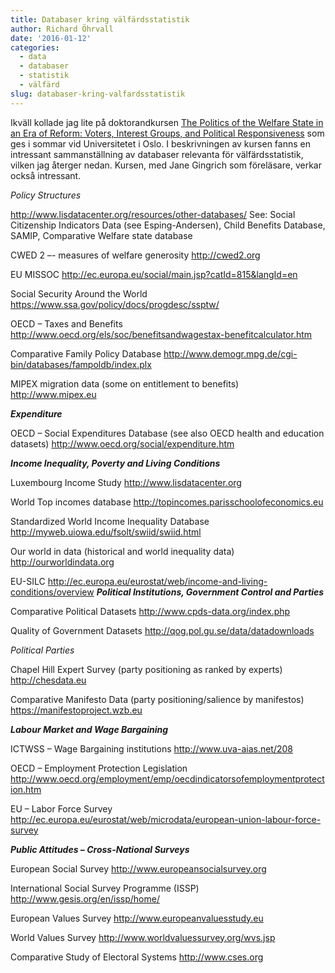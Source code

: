 ```yaml
---
title: Databaser kring välfärdsstatistik
author: Richard Öhrvall
date: '2016-01-12'
categories:
  - data
  - databaser
  - statistik
  - välfärd
slug: databaser-kring-valfardsstatistik
---
```


Ikväll kollade jag lite på doktorandkursen [The Politics of the Welfare State in an Era of Reform: Voters, Interest Groups, and Political Responsiveness](http://www.sv.uio.no/english/research/phd/summer-school/courses-2016/politics-welfare-state-reform-voters.html) som ges i sommar vid Universitetet i Oslo. I beskrivningen av kursen fanns en intressant sammanställning av databaser relevanta för välfärdsstatistik, vilken jag återger nedan. Kursen, med Jane Gingrich som föreläsare, verkar också intressant.

_Policy Structures_

<http://www.lisdatacenter.org/resources/other-databases/>
See: Social Citizenship Indicators Data (see Esping-Andersen), Child Benefits Database, SAMIP,  Comparative Welfare state database

CWED 2 –- measures of welfare generosity
<http://cwed2.org>

EU MISSOC
<http://ec.europa.eu/social/main.jsp?catId=815&langId=en>

Social Security Around the World
<https://www.ssa.gov/policy/docs/progdesc/ssptw/>

OECD – Taxes and Benefits
<http://www.oecd.org/els/soc/benefitsandwagestax-benefitcalculator.htm>

Comparative Family Policy Database
<http://www.demogr.mpg.de/cgi-bin/databases/fampoldb/index.plx>

MIPEX migration data (some on entitlement to benefits)
<http://www.mipex.eu>

_**Expenditure**_

OECD – Social Expenditures Database  (see also OECD health and education datasets)
<http://www.oecd.org/social/expenditure.htm>

_**Income Inequality, Poverty and Living Conditions**_

Luxembourg Income Study
<http://www.lisdatacenter.org>

World Top incomes database
<http://topincomes.parisschoolofeconomics.eu>

Standardized World Income Inequality Database
<http://myweb.uiowa.edu/fsolt/swiid/swiid.html>

Our world in data (historical and world inequality data)
<http://ourworldindata.org>

EU-SILC
<http://ec.europa.eu/eurostat/web/income-and-living-conditions/overview>
_**Political Institutions, Government Control and Parties**_

Comparative Political Datasets
<http://www.cpds-data.org/index.php>

Quality of Government Datasets
<http://qog.pol.gu.se/data/datadownloads>

_Political Parties_

Chapel Hill Expert Survey (party positioning as ranked by experts)
<http://chesdata.eu>

Comparative Manifesto Data (party positioning/salience by manifestos)
<https://manifestoproject.wzb.eu>

_**Labour Market and Wage Bargaining**_

ICTWSS – Wage Bargaining institutions
<http://www.uva-aias.net/208>

OECD – Employment Protection Legislation
<http://www.oecd.org/employment/emp/oecdindicatorsofemploymentprotection.htm>

EU – Labor Force Survey
<http://ec.europa.eu/eurostat/web/microdata/european-union-labour-force-survey>

_**Public Attitudes – Cross-National Surveys**_

European Social Survey
<http://www.europeansocialsurvey.org>

International Social Survey Programme (ISSP)
<http://www.gesis.org/en/issp/home/>

European Values Survey
<http://www.europeanvaluesstudy.eu>

World Values Survey
<http://www.worldvaluessurvey.org/wvs.jsp>

Comparative Study of Electoral Systems
<http://www.cses.org>
